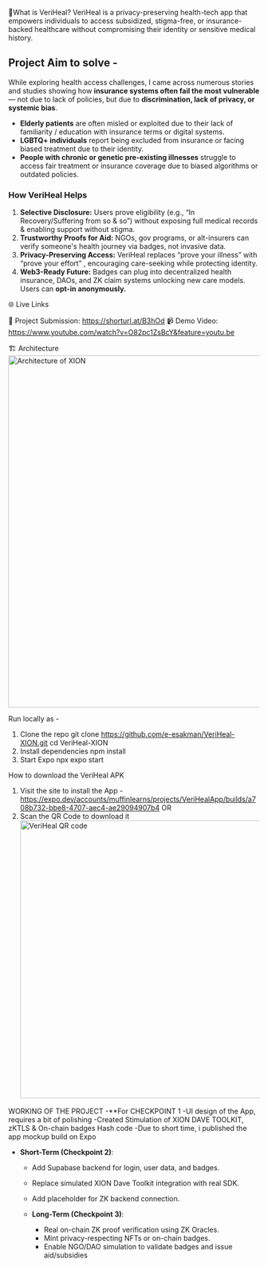 🧠What is VeriHeal?
VeriHeal is a privacy-preserving health-tech app that empowers individuals to access subsidized, 
stigma-free, or insurance-backed healthcare without compromising their identity or sensitive medical history.

## Project Aim to solve -

While exploring health access challenges, I came across numerous stories and studies 
showing how **insurance systems often fail the most vulnerable** — not due to lack of policies, but due to **discrimination, lack of privacy, or systemic bias**.

- **Elderly patients** are often misled or exploited due to their lack of familiarity / education with insurance terms or digital systems.   
- **LGBTQ+ individuals** report being excluded from insurance or facing biased treatment due to their identity.
- **People with chronic or genetic pre-existing illnesses** struggle to access fair treatment or insurance coverage due to biased algorithms or outdated policies.

### How VeriHeal Helps

1. **Selective Disclosure:**
    Users prove eligibility (e.g., “In Recovery/Suffering from so & so”) without exposing full medical records & enabling support without stigma.
2. **Trustworthy Proofs for Aid:** 
    NGOs, gov programs, or alt-insurers can verify someone's health journey via badges, not invasive data.
3. **Privacy-Preserving Access:**
    VeriHeal replaces “prove your illness” with “prove your effort” , encouraging care-seeking while protecting identity.
4. **Web3-Ready Future:**
    Badges can plug into decentralized health insurance, DAOs, and ZK claim systems unlocking new care models.
    Users can **opt-in anonymously.**

🌐 Live Links

🔗 Project Submission: https://shorturl.at/B3hOd
📹 Demo Video: https://www.youtube.com/watch?v=O82pc1ZsBcY&feature=youtu.be

🏗️ Architecture
<img width="1424" height="704" alt="Architecture of XION" src="https://github.com/user-attachments/assets/39ebd62e-2103-4b31-97ee-95ec3e90919d" />

Run locally as - 
1. Clone the repo
git clone https://github.com/e-esakman/VeriHeal-XION.git
cd VeriHeal-XION
2. Install dependencies
npm install
3. Start Expo
npx expo start

How to download the VeriHeal APK
1. Visit the site to install the App - https://expo.dev/accounts/muffinlearns/projects/VeriHealApp/builds/a708b732-bbe8-4707-aec4-ae29094907b4
OR
2. Scan the QR Code to download it
   <img width="481" height="556" alt="VeriHeal QR code" src="https://github.com/user-attachments/assets/153757b8-b155-4068-9180-7514c62ef9f3" />

 WORKING OF THE PROJECT
-**For CHECKPOINT 1
     -UI design of the App, requires a bit of polishing
     -Created Stimulation of XION DAVE TOOLKIT, zKTLS & On-chain badges Hash code
     -Due to short time, i published the app mockup build on Expo
     
- **Short-Term (Checkpoint 2)**:
    - Add Supabase backend for login, user data, and badges.
    - Replace simulated XION Dave Toolkit integration with real SDK.
    - Add placeholder for ZK backend connection.
 
  - **Long-Term (Checkpoint 3)**:
    - Real on-chain ZK proof verification using ZK Oracles.
    - Mint privacy-respecting NFTs or on-chain badges.
    - Enable NGO/DAO simulation to validate badges and issue aid/subsidies
   



